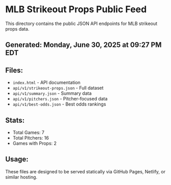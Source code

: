 # MLB Strikeout Props Public Feed

This directory contains the public JSON API endpoints for MLB strikeout props data.

## Generated: Monday, June 30, 2025 at 09:27 PM EDT

## Files:
- `index.html` - API documentation
- `api/v1/strikeout-props.json` - Full dataset
- `api/v1/summary.json` - Summary data
- `api/v1/pitchers.json` - Pitcher-focused data  
- `api/v1/best-odds.json` - Best odds rankings

## Stats:
- Total Games: 7
- Total Pitchers: 16
- Games with Props: 2

## Usage:
These files are designed to be served statically via GitHub Pages, Netlify, or similar hosting.
